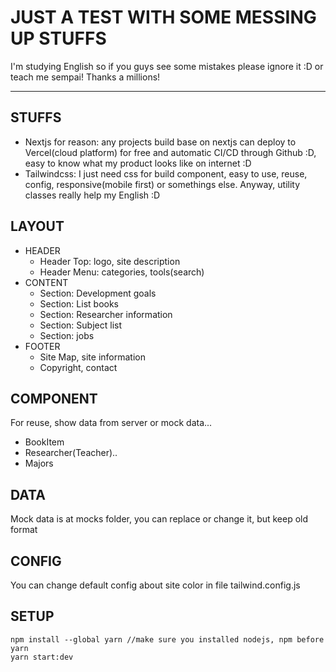 # JUST A TEST WITH SOME MESSING UP STUFFS

I'm studying English so if you guys see some mistakes please ignore it :D or teach me sempai! Thanks a millions!
***
## STUFFS
- Nextjs for reason: any projects build base on nextjs can deploy to Vercel(cloud platform) for free and automatic CI/CD through Github :D, easy to know what my product looks like on internet :D
- Tailwindcss: I just need css for build component, easy to use, reuse, config, responsive(mobile first) or somethings else. Anyway, utility classes really help my English :D

## LAYOUT

- HEADER
    + Header Top: logo, site description
    + Header Menu: categories, tools(search)
- CONTENT
    + Section: Development goals
    + Section: List books
    + Section: Researcher information
    + Section: Subject list
    + Section: jobs
- FOOTER
    + Site Map, site information
    + Copyright, contact

## COMPONENT
For reuse, show data from server or mock data...

- BookItem
- Researcher(Teacher)..
- Majors

## DATA 
Mock data is at mocks folder, you can replace or change it, but keep old format 

## CONFIG

You can change default config about site color in file tailwind.config.js

## SETUP

    npm install --global yarn //make sure you installed nodejs, npm before
    yarn
    yarn start:dev

